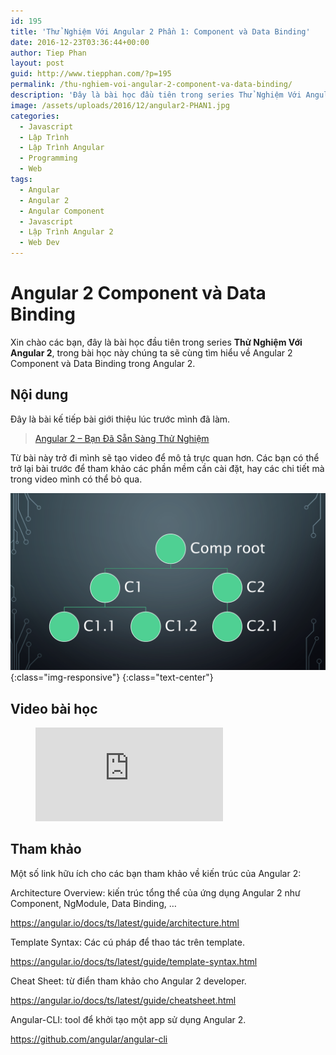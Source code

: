 ```yaml
---
id: 195
title: 'Thử Nghiệm Với Angular 2 Phần 1: Component và Data Binding'
date: 2016-12-23T03:36:44+00:00
author: Tiep Phan
layout: post
guid: http://www.tiepphan.com/?p=195
permalink: /thu-nghiem-voi-angular-2-component-va-data-binding/
description: 'Đây là bài học đầu tiên trong series Thử Nghiệm Với Angular 2, trong bài học này chúng ta sẽ cùng tìm hiểu về Angular 2 Component và Data Binding trong Angular 2.'
image: /assets/uploads/2016/12/angular2-PHAN1.jpg
categories:
  - Javascript
  - Lập Trình
  - Lập Trình Angular
  - Programming
  - Web
tags:
  - Angular
  - Angular 2
  - Angular Component
  - Javascript
  - Lập Trình Angular 2
  - Web Dev
---
```


# Angular 2 Component và Data Binding

Xin chào các bạn, đây là bài học đầu tiên trong series **Thử Nghiệm Với Angular 2**, trong bài học này chúng ta sẽ cùng tìm hiểu về Angular 2 Component và Data Binding trong Angular 2.

## Nội dung

Đây là bài kế tiếp bài giới thiệu lúc trước mình đã làm.

<blockquote data-secret="HnvnGsLN9y" class="wp-embedded-content">
  <p>
    <a href="http://www.tiepphan.com/angular-2-ban-da-san-sang-thu-nghiem/">Angular 2 &#8211; Bạn Đã Sẵn Sàng Thử Nghiệm</a>
  </p>
</blockquote>

Từ bài này trở đi mình sẽ tạo video để mô tả trực quan hơn. Các bạn có thể trở lại bài trước để tham khảo các phần mềm cần cài đặt, hay các chi tiết mà trong video mình có thể bỏ qua.

![Angular 2 Component Hierarchy](/assets/uploads/2016/12/component-hierarchy.png){:class="img-responsive"}
{:class="text-center"}

## Video bài học

<figure class="video_container">
  <iframe src="https://www.youtube.com/embed/eAYZVGhnYBg" frameborder="0" allowfullscreen="true"> </iframe>
</figure>


## Tham khảo

Một số link hữu ích cho các bạn tham khảo về kiến trúc của Angular 2:

Architecture Overview: kiến trúc tổng thể của ứng dụng Angular 2 như Component, NgModule, Data Binding, &#8230;

<a href="https://angular.io/docs/ts/latest/guide/architecture.html" target="_blank">https://angular.io/docs/ts/latest/guide/architecture.html</a>

Template Syntax: Các cú pháp để thao tác trên template.

<a href="https://angular.io/docs/ts/latest/guide/template-syntax.html" target="_blank">https://angular.io/docs/ts/latest/guide/template-syntax.html</a>

Cheat Sheet: từ điển tham khảo cho Angular 2 developer.

<a href="https://angular.io/docs/ts/latest/guide/cheatsheet.html" target="_blank">https://angular.io/docs/ts/latest/guide/cheatsheet.html</a>

Angular-CLI: tool để khởi tạo một app sử dụng Angular 2.

<a href="https://github.com/angular/angular-cli" target="_blank">https://github.com/angular/angular-cli</a>
